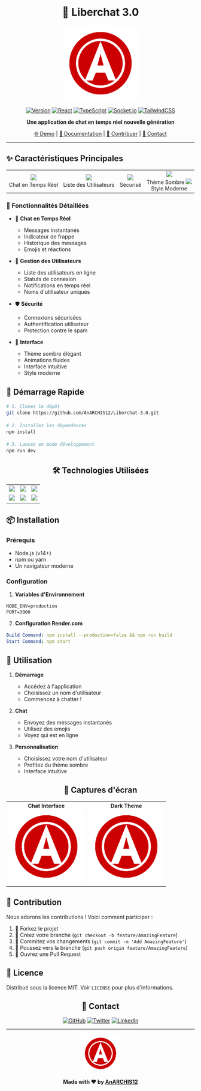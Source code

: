 <div align="center">

# 🚀 Liberchat 3.0

<img src="public/images/liberchat-logo.svg" alt="Liberchat Logo" width="200"/>

[![Version](https://img.shields.io/badge/Version-Beta%201.0.0-red?style=for-the-badge)](https://github.com/AnARCHIS12/Liberchat-3.0/releases)
[![React](https://img.shields.io/badge/React-20232A?style=for-the-badge&logo=react&logoColor=61DAFB)](https://reactjs.org/)
[![TypeScript](https://img.shields.io/badge/TypeScript-007ACC?style=for-the-badge&logo=typescript&logoColor=white)](https://www.typescriptlang.org/)
[![Socket.io](https://img.shields.io/badge/Socket.io-010101?style=for-the-badge&logo=socket.io&logoColor=white)](https://socket.io/)
[![TailwindCSS](https://img.shields.io/badge/Tailwind_CSS-38B2AC?style=for-the-badge&logo=tailwind-css&logoColor=white)](https://tailwindcss.com/)

**Une application de chat en temps réel nouvelle génération**

[🌐 Demo](https://liberchat-3-0-1.onrender.com/) | [📝 Documentation](#-documentation) | [🤝 Contribuer](#-contribution) | [📧 Contact](#-contact)

---

</div>

## ✨ Caractéristiques Principales

<div align="center">
<table>
<tr>
<td align="center">
    <img src="https://img.icons8.com/fluency/48/000000/comments.png" width="30"/>
    <br />Chat en Temps Réel
</td>
<td align="center">
    <img src="https://img.icons8.com/fluency/48/000000/user-group-man-woman.png" width="30"/>
    <br />Liste des Utilisateurs
</td>
<td align="center">
    <img src="https://img.icons8.com/fluency/48/000000/security-checked.png" width="30"/>
    <br />Sécurisé
</td>
<td align="center">
    <img src="https://img.icons8.com/fluency/48/000000/palette.png" width="30"/>
    <br />Thème Sombre
    <img src="https://img.icons8.com/fluency/48/000000/design-style.png" width="30"/>
    <br />Style Moderne
</td>
</tr>
</table>
</div>

### 🎯 Fonctionnalités Détaillées

- 💬 **Chat en Temps Réel**
  - Messages instantanés
  - Indicateur de frappe
  - Historique des messages
  - Emojis et réactions

- 👥 **Gestion des Utilisateurs**
  - Liste des utilisateurs en ligne
  - Statuts de connexion
  - Notifications en temps réel
  - Noms d'utilisateur uniques

- 🛡️ **Sécurité**
  - Connexions sécurisées
  - Authentification utilisateur
  - Protection contre le spam

- 🎨 **Interface**
  - Thème sombre élégant
  - Animations fluides
  - Interface intuitive
  - Style moderne

## 🚀 Démarrage Rapide

```bash
# 1. Clonez le dépôt
git clone https://github.com/AnARCHIS12/Liberchat-3.0.git

# 2. Installez les dépendances
npm install

# 3. Lancez en mode développement
npm run dev
```

<div align="center">

## 🛠️ Technologies Utilisées

<table>
<tr>
<td align="center">
    <img src="https://img.shields.io/badge/-React-61DAFB?style=for-the-badge&logo=react&logoColor=black" />
</td>
<td align="center">
    <img src="https://img.shields.io/badge/-TypeScript-3178C6?style=for-the-badge&logo=typescript&logoColor=white" />
</td>
<td align="center">
    <img src="https://img.shields.io/badge/-Socket.io-010101?style=for-the-badge&logo=socket.io&logoColor=white" />
</td>
</tr>
<tr>
<td align="center">
    <img src="https://img.shields.io/badge/-Tailwind_CSS-38B2AC?style=for-the-badge&logo=tailwind-css&logoColor=white" />
</td>
<td align="center">
    <img src="https://img.shields.io/badge/-Node.js-339933?style=for-the-badge&logo=node.js&logoColor=white" />
</td>
<td align="center">
    <img src="https://img.shields.io/badge/-Express-000000?style=for-the-badge&logo=express&logoColor=white" />
</td>
</tr>
</table>

</div>

## 📦 Installation

### Prérequis

- Node.js (v14+)
- npm ou yarn
- Un navigateur moderne

### Configuration

1. **Variables d'Environnement**
```env
NODE_ENV=production
PORT=3000
```

2. **Configuration Render.com**
```yaml
Build Command: npm install --production=false && npm run build
Start Command: npm start
```

## 🌟 Utilisation

1. **Démarrage**
   - Accédez à l'application
   - Choisissez un nom d'utilisateur
   - Commencez à chatter !

2. **Chat**
   - Envoyez des messages instantanés
   - Utilisez des emojis
   - Voyez qui est en ligne

3. **Personnalisation**
   - Choisissez votre nom d'utilisateur
   - Profitez du thème sombre
   - Interface intuitive

<div align="center">

## 📱 Captures d'écran

<table>
<tr>
<td align="center">
    <strong>Chat Interface</strong>
    <br />
    <img src="public/images/liberchat-logo.svg" width="200"/>
</td>
<td align="center">
    <strong>Dark Theme</strong>
    <br />
    <img src="public/images/liberchat-logo.svg" width="200"/>
</td>
</tr>
</table>

</div>

## 🤝 Contribution

Nous adorons les contributions ! Voici comment participer :

1. 🍴 Forkez le projet
2. 🔧 Créez votre branche (`git checkout -b feature/AmazingFeature`)
3. 💫 Commitez vos changements (`git commit -m 'Add AmazingFeature'`)
4. 🚀 Poussez vers la branche (`git push origin feature/AmazingFeature`)
5. 🎉 Ouvrez une Pull Request

## 📄 Licence

Distribué sous la licence MIT. Voir `LICENSE` pour plus d'informations.

<div align="center">

## 📧 Contact

[![GitHub](https://img.shields.io/badge/GitHub-100000?style=for-the-badge&logo=github&logoColor=white)](https://github.com/AnARCHIS12)
[![Twitter](https://img.shields.io/badge/Twitter-1DA1F2?style=for-the-badge&logo=twitter&logoColor=white)](https://twitter.com/)
[![LinkedIn](https://img.shields.io/badge/LinkedIn-0077B5?style=for-the-badge&logo=linkedin&logoColor=white)](https://linkedin.com/)

---

<img src="public/images/liberchat-logo.svg" alt="Liberchat Logo" width="100"/>

**Made with ❤️ by [AnARCHIS12](https://github.com/AnARCHIS12)**

</div>
